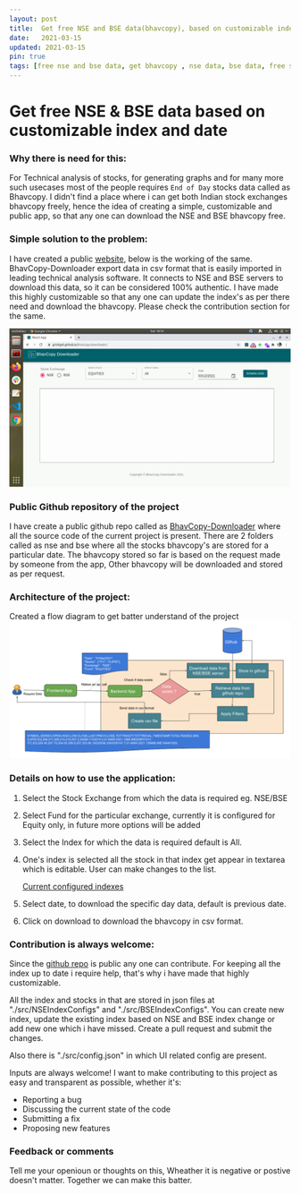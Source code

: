 ```yaml
---
layout: post
title:  Get free NSE and BSE data(bhavcopy), based on customizable index and date.
date:   2021-03-15
updated: 2021-03-15
pin: true
tags: [free nse and bse data, get bhavcopy , nse data, bse data, free stocks data]
---
```



# Get free NSE & BSE data based on customizable index and date

### Why there is need for this:

For Technical analysis of stocks, for generating graphs and for many more such usecases most of the people requires `End of Day` stocks data called as Bhavcopy. I didn't find a place where i can get both Indian stock exchanges bhavcopy freely, hence the idea of creating a simple, customizable and public app, so that any one can download the NSE and BSE bhavcopy free.

### Simple solution to the problem:

I have created a public [website](https://girishg4t.github.io/bhavCopy-downloader/), below is the working of the same. BhavCopy-Downloader export data in csv format that is easily imported in leading technical analysis software. It connects to NSE and BSE servers to download this data, so it can be considered 100% authentic. I have made this highly customizable so that any one can update the index's as per there need and download the bhavcopy. Please check the contribution section for the same.

![Alt working](../assets/img/bhavcopy-downloader.gif)

### Public Github repository of the project

I have create a public github repo called as  [BhavCopy-Downloader](https://github.com/girishg4t/bhavCopy-downloader) where all the source code of the current project is present. There are 2 folders called as nse and bse where all the stocks bhavcopy's are stored for a particular date. The bhavcopy stored so far is based on the request made by someone from the app, Other bhavcopy will be downloaded and stored as per request.

### Architecture of the project:

Created a flow diagram to get batter understand of the project 
![Alt Flow diagram](../assets/img/flow-diagram.png)

### Details on how to use the application:

1. Select the Stock Exchange from which the data is required eg. NSE/BSE
2. Select Fund for the particular exchange, currently it is configured for Equity only, in future more options will be added
3. Select the Index for which the data is required default is All.
4. One's index is selected all the stock in that index get appear in textarea which is editable. User can make changes to the list.

    [Current configured indexes](Get%20free%20NSE%20&%20BSE%20data%20based%20on%20customizable%20inde%20e9fcfe4a9a964ca88dbc45914aa6236d/Current%20configured%20indexes%203b06726a808a4ba483f6a56b91c444c0.csv)

5. Select date, to download the specific day data, default is previous date.
6. Click on download to download the bhavcopy in csv format.

### Contribution is always welcome:

Since the [github repo](https://github.com/girishg4t/bhavCopy-downloader) is public any one can contribute. For keeping all the index up to date i require help, that's why i have made that highly customizable. 

All the index and stocks in that are stored in json files at "./src/NSEIndexConfigs" and "./src/BSEIndexConfigs". You can create new index, update the existing index based on NSE and BSE index change or add new one which i have missed. Create a pull request and submit the changes.

Also there is "./src/config.json" in which UI related config are present.

Inputs are always welcome! I want to make contributing to this project as easy and transparent as possible, whether it's:

- Reporting a bug
- Discussing the current state of the code
- Submitting a fix
- Proposing new features

### Feedback or comments

Tell me your openioun or thoughts on this, Wheather it is negative or postive doesn't matter. Together we can make this batter.